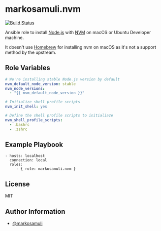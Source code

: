 markosamuli.nvm
===============

[![Build Status](https://travis-ci.org/markosamuli/ansible-nvm.svg?branch=master)](https://travis-ci.org/markosamuli/ansible-nvm)


Ansible role to install [Node.js](https://nodejs.org/en/) with [NVM](https://github.com/creationix/nvm) on macOS or Ubuntu Developer machine.

It doesn't use [Homebrew](https://brew.sh/) for installing nvm on macOS as it's not a support method by the upstream.

Role Variables
--------------

```yaml
# We're installing stable Node.js version by default
nvm_default_node_version: stable
nvm_node_versions:
  - "{{ nvm_default_node_version }}"

# Initialize shell profile scripts
nvm_init_shell: yes

# Define the shell profile scripts to initialiaze
nvm_shell_profile_scripts:
  - .bashrc
  - .zshrc
```

Example Playbook
----------------

    - hosts: localhost
      connection: local
      roles:
         - { role: markosamuli.nvm }

License
-------

MIT

Author Information
------------------

- [@markosamuli](https://github.com/markosamuli)


